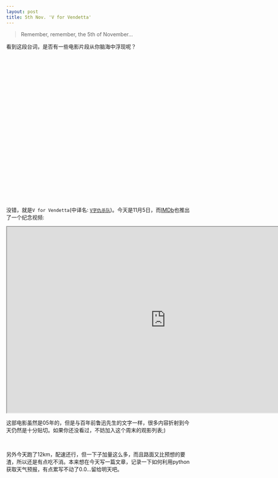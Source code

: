 ```yaml
---
layout: post
title: 5th Nov. 'V for Vendetta'
---
```



> Remember, remember, the 5th of November...

看到这段台词，是否有一些电影片段从你脑海中浮现呢？

<br/><br/><br/><br/><br/><br/><br/><br/><br/><br/><br/><br/><br/><br/><br/><br/><br/><br/><br/><br/><br/><br/><br/>

没错，就是`V for Vendetta`(中译名: [`V字仇杀队`](https://movie.douban.com/subject/1309046/))。今天是11月5日，而[IMDb](http://www.imdb.com/list/ls063473199/videoplayer/vi669300249?ref_=hm_hp_i_1)也推出了一个纪念视频:

<iframe src="http://www.imdb.com/videoembed/vi669300249" allowfullscreen width="854" height="500"></iframe>

<br/>

这部电影虽然是05年的，但是与百年前鲁迅先生的文字一样，很多内容折射到今天仍然是十分贴切。如果你还没看过，不妨加入这个周末的观影列表;)

<br/>

另外今天跑了12km，配速还行，但一下子加量这么多，而且路面又比预想的要渣，所以还是有点吃不消。本来想在今天写一篇文章，记录一下如何利用python获取天气预报，有点累写不动了0.0...留给明天吧。
